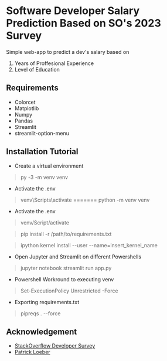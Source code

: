 

# Software Developer Salary Prediction Based on SO's 2023 Survey 
Simple web-app to predict a dev's salary based on
 1. Years of Proffesional Experience
 2. Level of Education

## Requirements
* Colorcet
* Matplotlib
* Numpy
* Pandas
* Streamlit
* streamlit-option-menu

## Installation Tutorial
* Create a virtual environment
> py -3 -m venv venv
* Activate the .env
> venv\Scripts\activate
=======
> python -m venv venv

* Activate the .env
> venv/Script/activate

> pip install -r /path/to/requirements.txt

> ipython kernel install --user --name=insert_kernel_name

* Open Jupyter and Streamlit on different Powershells
>jupyter notebook
>streamlit run app.py

* Powershell Workround to executing venv
>Set-ExecutionPolicy Unrestricted -Force

* Exporting requirements.txt
>pipreqs . --force

  ## Acknowledgement

* [StackOverflow Developer Survey](https://survey.stackoverflow.co/)
* [Patrick Loeber](https://youtu.be/xl0N7tHiwlw?si=zRUFDqLsBo21_5wG)
